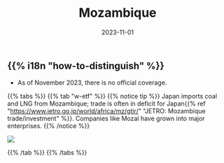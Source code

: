 ﻿---
title: "Mozambique"
date: 2023-11-01
lastmod: 2023-11-01
weight: 2000
draft: false
keywords: [""]
sections: [""]
bg: "bg/city.jpg"
flag: "MZ.svg"
no_detaile_info: true
jetro_detail: false
flag_height: "450px"
is_unofficial: true
---

<div class="main-desciption country-description">
    <h2 class="section-title">{{% i18n "how-to-distinguish" %}}</h2>
    <ul class="rule-list">
        <li>As of November 2023, there is no official coverage.</li>
    </ul>
</div>

{{% tabs %}}
{{% tab "w-etf" %}}
{{% notice tip %}}
Japan imports coal and LNG from Mozambique; trade is often in deficit for Japan{{% ref "https://www.jetro.go.jp/world/africa/mz/gtir/" "JETRO: Mozambique trade/investment" %}}. Companies like Mozal have grown into major enterprises.
{{% /notice %}}
<div class="googlemap-if no-margin">
<img src="/rule/africa/mozambique/Mozal_logo.png">
</div>

{{% /tab %}}
{{% /tabs %}}
